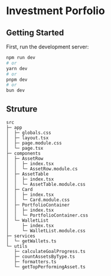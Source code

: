 # Investment Porfolio

## Getting Started

First, run the development server:

```bash
npm run dev
# or
yarn dev
# or
pnpm dev
# or
bun dev
```

## Struture

```
src
├─ app
│  ├─ globals.css
│  ├─ layout.tsx
│  ├─ page.module.css
│  └─ page.tsx
├─ components
│  ├─ AssetRow
│  │  ├─ index.tsx
│  │  └─ AssetRow.module.cs
│  ├─ AssetTable
│  │  ├─ index.tsx
│  │  └─ AssetTable.module.css
│  ├─ Card
│  │  ├─ index.tsx
│  │  └─ Card.module.css
│  ├─ PortfolioContainer
│  │  ├─ index.tsx
│  │  └─ PortfolioContainer.css
│  └─ WalletList
│     ├─ index.tsx
│     └─ WalletList.module.css
├─ services
│  └─ getWallets.ts
└─ utils
   ├─ calculateGoalProgress.ts
   ├─ countAssetsByType.ts
   ├─ formatters.ts
   └─ getTopPerformingAsset.ts
```
